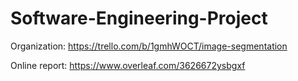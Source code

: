 # Software-Engineering-Project

Organization:
https://trello.com/b/1gmhWOCT/image-segmentation

Online report:
https://www.overleaf.com/3626672ysbgxf

